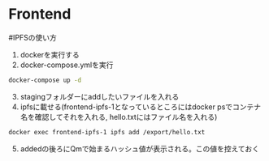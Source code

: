 # Frontend

#IPFSの使い方

1. dockerを実行する
2. docker-compose.ymlを実行
```sh
docker-compose up -d
```
3. stagingフォルダーにaddしたいファイルを入れる
4. ipfsに載せる(frontend-ipfs-1となっているところにはdocker psでコンテナ名を確認してそれを入れる, hello.txtにはファイル名を入れる)
```sh
docker exec frontend-ipfs-1 ipfs add /export/hello.txt
```
5. addedの後ろにQmで始まるハッシュ値が表示される。この値を控えておく